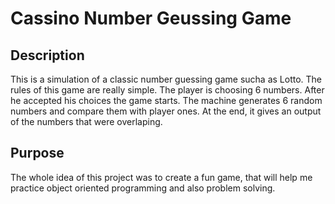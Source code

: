 # Cassino Number Geussing Game

## Description
This is a simulation of a classic number guessing game sucha as Lotto. The rules of this game are really simple.  The player is choosing 6 numbers. After he accepted his choices
the game starts. The machine generates 6 random numbers and compare them with player ones. At the end, it gives an output of the numbers that were overlaping.

## Purpose
The whole idea of this project was to create a fun game, that will help me practice object oriented programming and also problem solving.

